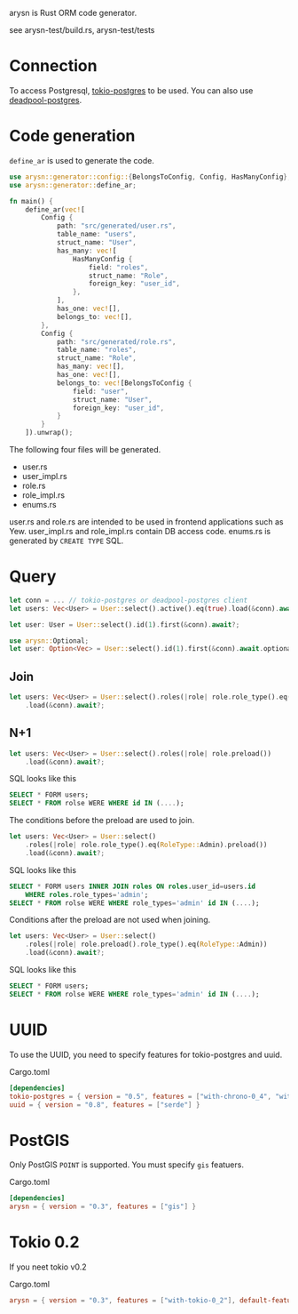 arysn is Rust ORM code generator.

see arysn-test/build.rs, arysn-test/tests

# Connection

To access Postgresql, [tokio-postgres](https://crates.io/crates/tokio-postgres) to be used.
You can also use [deadpool-postgres](https://crates.io/crates/deadpool-postgres).

# Code generation

`define_ar` is used to generate the code.

``` rust
use arysn::generator::config::{BelongsToConfig, Config, HasManyConfig};
use arysn::generator::define_ar;

fn main() {
    define_ar(vec![
        Config {
            path: "src/generated/user.rs",
            table_name: "users",
            struct_name: "User",
            has_many: vec![
                HasManyConfig {
                    field: "roles",
                    struct_name: "Role",
                    foreign_key: "user_id",
                },
            ],
            has_one: vec![],
            belongs_to: vec![],
        },
        Config {
            path: "src/generated/role.rs",
            table_name: "roles",
            struct_name: "Role",
            has_many: vec![],
            has_one: vec![],
            belongs_to: vec![BelongsToConfig {
                field: "user",
                struct_name: "User",
                foreign_key: "user_id",
            }
        }
    ]).unwrap();
```

The following four files will be generated.

- user.rs
- user_impl.rs
- role.rs
- role_impl.rs
- enums.rs

user.rs and role.rs are intended to be used in frontend applications such as Yew.
user_impl.rs and role_impl.rs contain DB access code.
enums.rs is generated by `CREATE TYPE` SQL.

# Query

``` rust
let conn = ... // tokio-postgres or deadpool-postgres client
let users: Vec<User> = User::select().active().eq(true).load(&conn).await?;

let user: User = User::select().id(1).first(&conn).await?;

use arysn::Optional;
let user: Option<Vec> = User::select().id(1).first(&conn).await.optional()?;
```

## Join

``` rust
let users: Vec<User> = User::select().roles(|role| role.role_type().eq(RoleType::Admin))
    .load(&conn).await?;
```

## N+1

``` rust
let users: Vec<User> = User::select().roles(|role| role.preload())
    .load(&conn).await?;
```

SQL looks like this

``` sql
SELECT * FORM users;
SELECT * FROM rolse WERE WHERE id IN (....);
```

The conditions before the preload are used to join.

``` rust
let users: Vec<User> = User::select()
    .roles(|role| role.role_type().eq(RoleType::Admin).preload())
    .load(&conn).await?;
```

SQL looks like this

``` sql
SELECT * FORM users INNER JOIN roles ON roles.user_id=users.id
    WHERE roles.role_types='admin';
SELECT * FROM rolse WERE WHERE role_types='admin' id IN (....);
```

Conditions after the preload are not used when joining.

``` rust
let users: Vec<User> = User::select()
    .roles(|role| role.preload().role_type().eq(RoleType::Admin))
    .load(&conn).await?;
```

SQL looks like this

``` sql
SELECT * FORM users;
SELECT * FROM rolse WERE WHERE role_types='admin' id IN (....);
```

# UUID

To use the UUID, you need to specify features for tokio-postgres and uuid.

Cargo.toml

``` toml
[dependencies]
tokio-postgres = { version = "0.5", features = ["with-chrono-0_4", "with-uuid-0_8"] }
uuid = { version = "0.8", features = ["serde"] }
```

# PostGIS

Only PostGIS `POINT` is supported.
You must specify `gis` featuers.

Cargo.toml

``` toml
[dependencies]
arysn = { version = "0.3", features = ["gis"] }
```

# Tokio 0.2

If you neet tokio v0.2

Cargo.toml

``` toml
arysn = { version = "0.3", features = ["with-tokio-0_2"], default-features = false }
```

